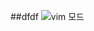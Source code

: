 ##dfdf
![vim 모드](https://user-images.githubusercontent.com/75626815/107260717-bf6f4d00-6a81-11eb-8e05-be2ae8ac933a.png)
